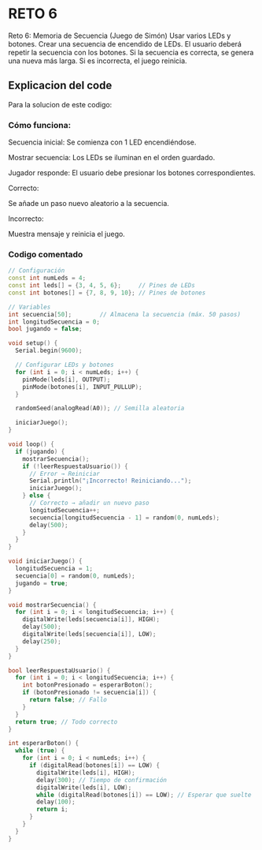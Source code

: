 # RETO 6
Reto 6: Memoria de Secuencia (Juego de Simón)
Usar varios LEDs y botones.
Crear una secuencia de encendido de LEDs.
El usuario deberá repetir la secuencia con los botones.
Si la secuencia es correcta, se genera una nueva más larga.
Si es incorrecta, el juego reinicia.
## Explicacion del code
 Para la solucion de este codigo:
 ### Cómo funciona:
Secuencia inicial: Se comienza con 1 LED encendiéndose.

Mostrar secuencia: Los LEDs se iluminan en el orden guardado.

Jugador responde: El usuario debe presionar los botones correspondientes.

Correcto:

Se añade un paso nuevo aleatorio a la secuencia.

Incorrecto:

Muestra mensaje y reinicia el juego.

### Codigo comentado
```cpp
// Configuración
const int numLeds = 4;  
const int leds[] = {3, 4, 5, 6};     // Pines de LEDs
const int botones[] = {7, 8, 9, 10}; // Pines de botones

// Variables
int secuencia[50];        // Almacena la secuencia (máx. 50 pasos)
int longitudSecuencia = 0;
bool jugando = false;

void setup() {
  Serial.begin(9600);

  // Configurar LEDs y botones
  for (int i = 0; i < numLeds; i++) {
    pinMode(leds[i], OUTPUT);
    pinMode(botones[i], INPUT_PULLUP);
  }

  randomSeed(analogRead(A0)); // Semilla aleatoria

  iniciarJuego();
}

void loop() {
  if (jugando) {
    mostrarSecuencia();
    if (!leerRespuestaUsuario()) {
      // Error → Reiniciar
      Serial.println("¡Incorrecto! Reiniciando...");
      iniciarJuego();
    } else {
      // Correcto → añadir un nuevo paso
      longitudSecuencia++;
      secuencia[longitudSecuencia - 1] = random(0, numLeds);
      delay(500);
    }
  }
}

void iniciarJuego() {
  longitudSecuencia = 1;
  secuencia[0] = random(0, numLeds);
  jugando = true;
}

void mostrarSecuencia() {
  for (int i = 0; i < longitudSecuencia; i++) {
    digitalWrite(leds[secuencia[i]], HIGH);
    delay(500);
    digitalWrite(leds[secuencia[i]], LOW);
    delay(250);
  }
}

bool leerRespuestaUsuario() {
  for (int i = 0; i < longitudSecuencia; i++) {
    int botonPresionado = esperarBoton();
    if (botonPresionado != secuencia[i]) {
      return false; // Fallo
    }
  }
  return true; // Todo correcto
}

int esperarBoton() {
  while (true) {
    for (int i = 0; i < numLeds; i++) {
      if (digitalRead(botones[i]) == LOW) {
        digitalWrite(leds[i], HIGH);
        delay(300); // Tiempo de confirmación
        digitalWrite(leds[i], LOW);
        while (digitalRead(botones[i]) == LOW); // Esperar que suelte
        delay(100);
        return i;
      }
    }
  }
}
```